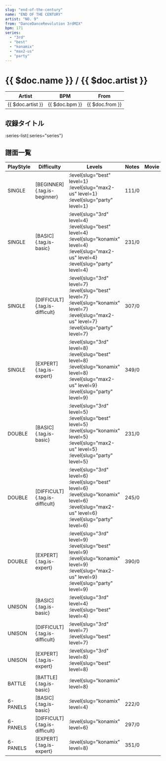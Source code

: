 ```yaml
---
slug: "end-of-the-century"
name: "END OF THE CENTURY"
artist: "NO. 9"
from: "DanceDanceRevolution 3rdMIX"
bpm: 171
series:
  - "3rd"
  - "best"
  - "konamix"
  - "max2-us"
  - "party"
---
```


# {{ $doc.name }} / {{ $doc.artist }}

|Artist|BPM|From|
|------|---|----|
|{{ $doc.artist }}|{{ $doc.bpm }}|{{ $doc.from }}|

## 収録タイトル

:series-list{:series="series"}

## 譜面一覧

|PlayStyle|Difficulty|Levels|Notes|Movie|
|---------|----------|------|-----|-----|
|SINGLE|[BEGINNER]{.tag.is-beginner}|<div class="field is-grouped is-grouped-multiline">:level{slug="best" level=1} :level{slug="max2-us" level=1} :level{slug="party" level=1}</div>|111/0||
|SINGLE|[BASIC]{.tag.is-basic}|<div class="field is-grouped is-grouped-multiline">:level{slug="3rd" level=4} :level{slug="best" level=4} :level{slug="konamix" level=4} :level{slug="max2-us" level=4} :level{slug="party" level=4}</div>|231/0||
|SINGLE|[DIFFICULT]{.tag.is-difficult}|<div class="field is-grouped is-grouped-multiline">:level{slug="3rd" level=7} :level{slug="best" level=7} :level{slug="konamix" level=7} :level{slug="max2-us" level=7} :level{slug="party" level=7}</div>|307/0||
|SINGLE|[EXPERT]{.tag.is-expert}|<div class="field is-grouped is-grouped-multiline">:level{slug="3rd" level=8} :level{slug="best" level=8} :level{slug="konamix" level=8} :level{slug="max2-us" level=9} :level{slug="party" level=9}</div>|349/0||
|DOUBLE|[BASIC]{.tag.is-basic}|<div class="field is-grouped is-grouped-multiline">:level{slug="3rd" level=5} :level{slug="best" level=5} :level{slug="konamix" level=5} :level{slug="max2-us" level=5} :level{slug="party" level=5}</div>|231/0||
|DOUBLE|[DIFFICULT]{.tag.is-difficult}|<div class="field is-grouped is-grouped-multiline">:level{slug="3rd" level=6} :level{slug="best" level=6} :level{slug="konamix" level=6} :level{slug="max2-us" level=6} :level{slug="party" level=6}</div>|245/0||
|DOUBLE|[EXPERT]{.tag.is-expert}|<div class="field is-grouped is-grouped-multiline">:level{slug="3rd" level=9} :level{slug="best" level=9} :level{slug="konamix" level=9} :level{slug="max2-us" level=9} :level{slug="party" level=9}</div>|390/0||
|UNISON|[BASIC]{.tag.is-basic}|<div class="field is-grouped is-grouped-multiline">:level{slug="3rd" level=4} :level{slug="best" level=4}</div>|||
|UNISON|[DIFFICULT]{.tag.is-difficult}|<div class="field is-grouped is-grouped-multiline">:level{slug="3rd" level=7} :level{slug="best" level=7}</div>|||
|UNISON|[EXPERT]{.tag.is-expert}|<div class="field is-grouped is-grouped-multiline">:level{slug="3rd" level=8} :level{slug="best" level=8}</div>|||
|BATTLE|[BATTLE]{.tag.is-basic}|<div class="field is-grouped is-grouped-multiline">:level{slug="konamix" level=8}</div>|||
|6-PANELS|[BASIC]{.tag.is-basic}|<div class="field is-grouped is-grouped-multiline">:level{slug="konamix" level=4}</div>|222/0||
|6-PANELS|[DIFFICULT]{.tag.is-difficult}|<div class="field is-grouped is-grouped-multiline">:level{slug="konamix" level=6}</div>|297/0||
|6-PANELS|[EXPERT]{.tag.is-expert}|<div class="field is-grouped is-grouped-multiline">:level{slug="konamix" level=8}</div>|351/0||
